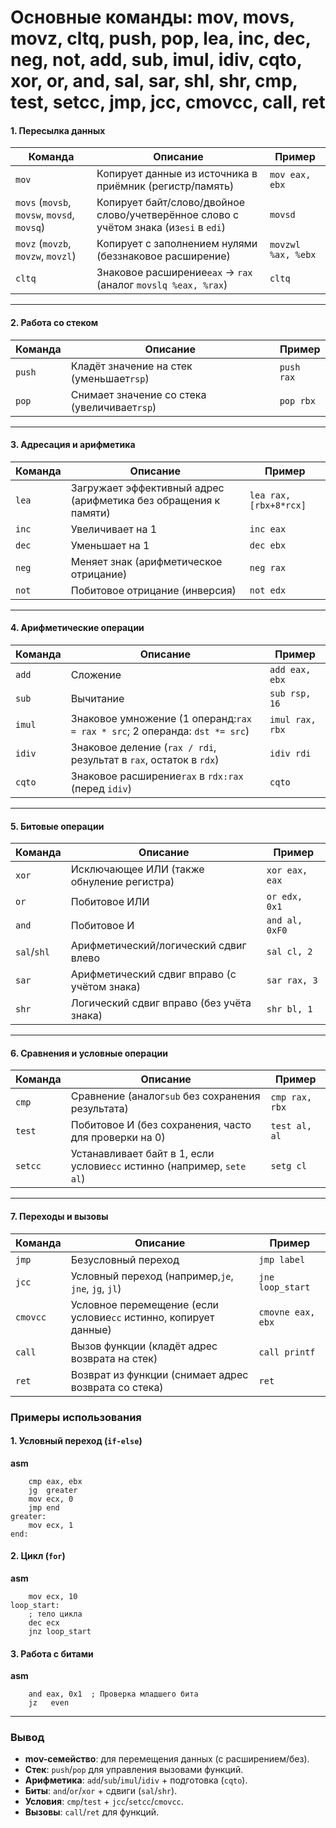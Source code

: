 # Основные команды: mov, movs, movz, cltq, push, pop, lea, inc, dec, neg, not, add, sub, imul, idiv, cqto, xor, or, and, sal, sar, shl, shr, cmp, test, setcc, jmp, jcc, cmovcc, call, ret

#### **1. Пересылка данных**


| Команда                              | Описание                                                                                                                                   | Пример       |
| ------------------------------------------- | -------------------------------------------------------------------------------------------------------------------------------------------------- | ------------------ |
| `mov`                                       | Копирует данные из источника в приёмник (регистр/память)                                            | `mov eax, ebx`     |
| `movs` (`movsb`, `movsw`, `movsd`, `movsq`) | Копирует байт/слово/двойное слово/учетверённое слово с учётом знака (из`esi` в `edi`) | `movsd`            |
| `movz` (`movzb`, `movzw`, `movzl`)          | Копирует с заполнением нулями (беззнаковое расширение)                                              | `movzwl %ax, %ebx` |
| `cltq`                                      | Знаковое расширение`eax` → `rax` (аналог `movslq %eax, %rax`)                                                             | `cltq`             |

---

#### **2. Работа со стеком**


| Команда | Описание                                                              | Пример |
| -------------- | ----------------------------------------------------------------------------- | ------------ |
| `push`         | Кладёт значение на стек (уменьшает`rsp`)         | `push rax`   |
| `pop`          | Снимает значение со стека (увеличивает`rsp`) | `pop rbx`    |

---

#### **3. Адресация и арифметика**


| Команда | Описание                                                                                                      | Пример           |
| -------------- | --------------------------------------------------------------------------------------------------------------------- | ---------------------- |
| `lea`          | Загружает эффективный адрес (арифметика без обращения к памяти) | `lea rax, [rbx+8*rcx]` |
| `inc`          | Увеличивает на 1                                                                                         | `inc eax`              |
| `dec`          | Уменьшает на 1                                                                                             | `dec ebx`              |
| `neg`          | Меняет знак (арифметическое отрицание)                                               | `neg rax`              |
| `not`          | Побитовое отрицание (инверсия)                                                              | `not edx`              |

---

#### **4. Арифметические операции**


| Команда | Описание                                                                                           | Пример    |
| -------------- | ---------------------------------------------------------------------------------------------------------- | --------------- |
| `add`          | Сложение                                                                                           | `add eax, ebx`  |
| `sub`          | Вычитание                                                                                         | `sub rsp, 16`   |
| `imul`         | Знаковое умножение (1 операнд:`rax = rax * src`; 2 операнда: `dst *= src`) | `imul rax, rbx` |
| `idiv`         | Знаковое деление (`rax / rdi`, результат в `rax`, остаток в `rdx`)        | `idiv rdi`      |
| `cqto`         | Знаковое расширение`rax` в `rdx:rax` (перед `idiv`)                                | `cqto`          |

---

#### **5. Битовые операции**


| Команда | Описание                                                                  | Пример   |
| -------------- | --------------------------------------------------------------------------------- | -------------- |
| `xor`          | Исключающее ИЛИ (также обнуление регистра)    | `xor eax, eax` |
| `or`           | Побитовое ИЛИ                                                         | `or edx, 0x1`  |
| `and`          | Побитовое И                                                             | `and al, 0xF0` |
| `sal`/`shl`    | Арифметический/логический сдвиг влево           | `sal cl, 2`    |
| `sar`          | Арифметический сдвиг вправо (с учётом знака) | `sar rax, 3`   |
| `shr`          | Логический сдвиг вправо (без учёта знака)       | `shr bl, 1`    |

---

#### **6. Сравнения и условные операции**


| Команда | Описание                                                                                                   | Пример   |
| -------------- | ------------------------------------------------------------------------------------------------------------------ | -------------- |
| `cmp`          | Сравнение (аналог`sub` без сохранения результата)                            | `cmp rax, rbx` |
| `test`         | Побитовое И (без сохранения, часто для проверки на 0)                     | `test al, al`  |
| `setcc`        | Устанавливает байт в 1, если условие`cc` истинно (например, `sete al`) | `setg cl`      |

---

#### **7. Переходы и вызовы**


| Команда | Описание                                                                                                    | Пример      |
| -------------- | ------------------------------------------------------------------------------------------------------------------- | ----------------- |
| `jmp`          | Безусловный переход                                                                               | `jmp label`       |
| `jcc`          | Условный переход (например,`je`, `jne`, `jg`, `jl`)                                          | `jne loop_start`  |
| `cmovcc`       | Условное перемещение (если условие`cc` истинно, копирует данные) | `cmovne eax, ebx` |
| `call`         | Вызов функции (кладёт адрес возврата на стек)                                  | `call printf`     |
| `ret`          | Возврат из функции (снимает адрес возврата со стека)                     | `ret`             |

### **Примеры использования**

#### **1. Условный переход (`if-else`)**

**asm**

```
    cmp eax, ebx
    jg  greater
    mov ecx, 0
    jmp end
greater:
    mov ecx, 1
end:
```

#### **2. Цикл (`for`)**

**asm**

```
    mov ecx, 10
loop_start:
    ; тело цикла
    dec ecx
    jnz loop_start
```

#### **3. Работа с битами**

**asm**

```
    and eax, 0x1  ; Проверка младшего бита
    jz   even
```

---

### **Вывод**

* **mov-семейство**: для перемещения данных (с расширением/без).
* **Стек**: `push`/`pop` для управления вызовами функций.
* **Арифметика**: `add`/`sub`/`imul`/`idiv` + подготовка (`cqto`).
* **Биты**: `and`/`or`/`xor` + сдвиги (`sal`/`shr`).
* **Условия**: `cmp`/`test` + `jcc`/`setcc`/`cmovcc`.
* **Вызовы**: `call`/`ret` для функций.
